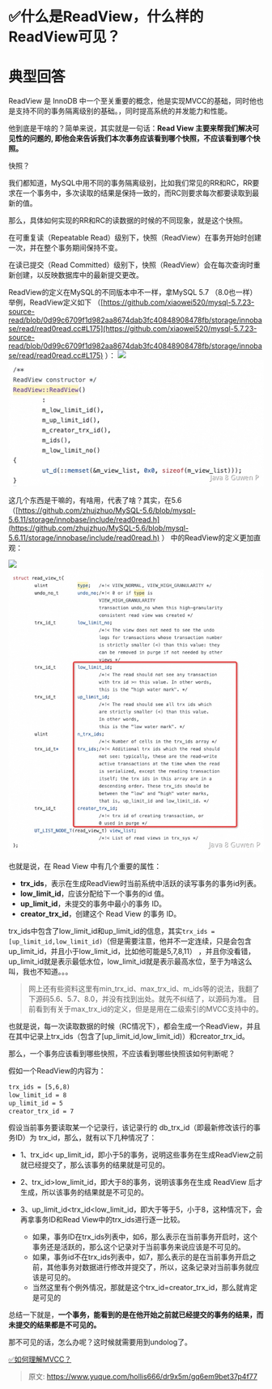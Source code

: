 # ✅什么是ReadView，什么样的ReadView可见？


# 典型回答
ReadView 是 InnoDB 中一个至关重要的概念，他是实现MVCC的基础，同时他也是支持不同的事务隔离级别的基础。，同时提高系统的并发能力和性能。

他到底是干啥的？简单来说，其实就是一句话：**Read View 主要来帮我们解决可见性的问题的, 即他会来告诉我们本次事务应该看到哪个快照，不应该看到哪个快照。**

快照？

我们都知道，MySQL中用不同的事务隔离级别，比如我们常见的RR和RC，RR要求在一个事务中，多次读取的结果是保持一致的，而RC则要求每次都要读取到最新的值。

那么，具体如何实现的RR和RC的读数据的时候的不同现象，就是这个快照。

在可重复读（Repeatable Read）级别下，快照（ReadView）在事务开始时创建一次，并在整个事务期间保持不变。

在读已提交（Read Committed）级别下，快照（ReadView）会在每次查询时重新创建，以反映数据库中的最新提交更改。

ReadView的定义在MySQL的不同版本中不一样，拿MySQL 5.7 （8.0也一样）举例，ReadView定义如下
（[https://github.com/xiaowei520/mysql-5.7.23-source-read/blob/0d99c6709f1d982aa8674dab3fc40848908478fb/storage/innobase/read/read0read.cc#L175](https://github.com/xiaowei520/mysql-5.7.23-source-read/blob/0d99c6709f1d982aa8674dab3fc40848908478fb/storage/innobase/read/read0read.cc#L175) ）：
![](media/17228420264489/17228451418493.jpg#errorMessage=unknown%20error&id=Kk4DF&originalType=binary&ratio=1&rotation=0&showTitle=false&status=error&style=none)
![image.png](./img/2gycI9xwK_sX7QBb/1722858053782-270ac433-840c-4161-a8d6-564714f2794b-809618.png)

这几个东西是干嘛的，有啥用，代表了啥？其实，在5.6（[https://github.com/zhujzhuo/MySQL-5.6/blob/mysql-5.6.11/storage/innobase/include/read0read.h](https://github.com/zhujzhuo/MySQL-5.6/blob/mysql-5.6.11/storage/innobase/include/read0read.h) ） 中的ReadView的定义更加直观：

![](media/17228420264489/17228452524443.jpg#errorMessage=unknown%20error&id=FIpjp&originalType=binary&ratio=1&rotation=0&showTitle=false&status=error&style=none)![image.png](./img/2gycI9xwK_sX7QBb/1722858062996-9a6e4102-d4f5-44a0-9a9f-79e549893df5-130673.png)

也就是说，在 Read View 中有几个重要的属性：

- **trx_ids**，表示在生成ReadView时当前系统中活跃的读写事务的事务id列表。
- **low_limit_id**，应该分配给下一个事务的id 值。
- **up_limit_id**，未提交的事务中最小的事务 ID。
- **creator_trx_id**，创建这个 Read View 的事务 ID。

trx_ids中包含了low_limit_id和up_limit_id的信息，其实`trx_ids = [up_limit_id,low_limit_id)`（但是需要注意，他并不一定连续，只是会包含up_limit_id，并且小于low_limit_id，比如他可能是5,7,8,11） ，并且你没看错，up_limit_id就是表示最低水位，low_limit_id就是表示最高水位，至于为啥这么叫，我也不知道。。。

> 网上还有些资料这里有min_trx_id、max_trx_id、m_ids等的说法，我翻了下源码5.6、5.7、8.0，并没有找到出处。就先不纠结了，以源码为准。
目前看到有关于max_trx_id的定义，但是是用在二级索引的MVCC支持中的。


也就是说，每一次读取数据的时候（RC情况下），都会生成一个ReadView，并且在其中记录上trx_ids（包含了[up_limit_id,low_limit_id)）和creator_trx_id。

那么，一个事务应该看到哪些快照，不应该看到哪些快照该如何判断呢？

假如一个ReadView的内容为：

```
trx_ids = [5,6,8)
low_limit_id = 8
up_limit_id = 5
creator_trx_id = 7
```

假设当前事务要读取某一个记录行，该记录行的 db_trx_id（即最新修改该行的事务ID）为 trx_id，那么，就有以下几种情况了：

- 1、trx_id< up_limit_id，即小于5的事务，说明这些事务在生成ReadView之前就已经提交了，那么该事务的结果就是可见的。

- 2、trx_id>low_limit_id，即大于8的事务，说明该事务在生成 ReadView 后才生成，所以该事务的结果就是不可见的。

- 3、up_limit_id<trx_id<low_limit_id，即大于等于5，小于8，这种情况下，会再拿事务ID和Read View中的trx_ids进行逐一比较。
   - 如果，事务ID在trx_ids列表中，如6，那么表示在当前事务开启时，这个事务还是活跃的，那么这个记录对于当前事务来说应该是不可见的。
   - 如果，事务id不在trx_ids列表中，如7，那么表示的是在当前事务开启之前，其他事务对数据进行修改并提交了，所以，这条记录对当前事务就应该是可见的。
   - 当然这里有个例外情况，那就是这个trx_id=creator_trx_id，那么就肯定是可见的

总结一下就是，**一个事务，能看到的是在他开始之前就已经提交的事务的结果，而未提交的结果都是不可见的。**

那不可见的话，怎么办呢？这时候就需要用到undolog了。

[✅如何理解MVCC？](https://www.yuque.com/hollis666/dr9x5m/wgu1u6?view=doc_embed)




> 原文: <https://www.yuque.com/hollis666/dr9x5m/gq6em9bet37p4f77>